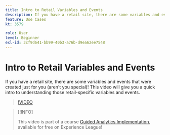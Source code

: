 ```yaml
---
title: Intro to Retail Variables and Events
description: If you have a retail site, there are some variables and events that were created just for you (aren't you special)! This video will give you a quick intro to understanding those retail-specific variables and events.
feature: Use Cases
kt: 3579

role: User
level: Beginner
exl-id: 3cf9d641-bb99-40b3-a76b-d9ea62ee7548
---
```

# Intro to Retail Variables and Events

If you have a retail site, there are some variables and events that were created just for you (aren't you special)! This video will give you a quick intro to understanding those retail-specific variables and events.

>[!VIDEO](https://video.tv.adobe.com/v/28750/?quality=12&learn=on)

>[!INFO]
>
> This video is part of a course [Guided Analytics Implementation](https://experienceleague.adobe.com/?recommended=Analytics-D-1-2019.1), available for free on Experience League!

